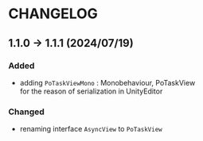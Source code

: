 ﻿# CHANGELOG

## 1.1.0 -> 1.1.1 (2024/07/19)

### Added

- adding `PoTaskViewMono` : Monobehaviour, PoTaskView <br/>
for the reason of serialization in UnityEditor
  
### Changed

- renaming interface `AsyncView` to `PoTaskView`
